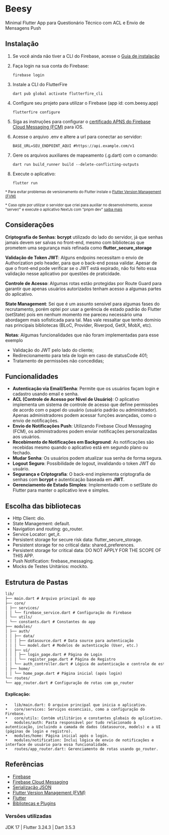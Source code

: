 # Beesy

Minimal Flutter App para Questionário Técnico com ACL e Envio de Mensagens Push

## Instalação

1. Se você ainda não tiver a CLI do Firebase, acesse o [Guia de instalação](https://firebase.google.com/docs/cli#setup_update_cli)

2. Faça login na sua conta do Firebase:

   ```
   firebase login
   ```

3. Instale a CLI do FlutterFire

   ```
   dart pub global activate flutterfire_cli
   ```

4. Configure seu projeto para utilizar o Firebase (app id: com.beesy.app)

   ```
   flutterfire configure
   ```

5. Siga as instruções para configurar o [certificado APNS do Firebase Cloud Messaging (FCM)](https://firebase.google.com/docs/cloud-messaging/flutter/client#upload_your_apns_authentication_keyrements) para iOS.

6. Acesse o arquivo .env e altere a url para conectar ao servidor:

   ```
   BASE_URL=SEU_ENDPOINT_AQUI #https://api.example.com/v1
   ```

7. Gere os arquivos auxiliares de mapeamento (.g.dart) com o comando:

   ```
   dart run build_runner build --delete-conflicting-outputs
   ```

8. Execute o aplicativo:
   ```
   flutter run
   ```

<sub>\* Para evitar problemas de versionamento do Flutter instale o [Flutter Version Management (FVM)](https://fvm.app)</sub>

<sub>\* Caso opte por utilizar o servidor que criei para auxiliar no desenvolvimento, acesse "server/" e execute o aplicativo NextJs com "pnpm dev" [saiba mais](https://nextjs.org/docs)</sub>

## Considerações

**Criptografia de Senhas**: **bcrypt** utilizado do lado do servidor, já que senhas jamais devem ser salvas no front-end, mesmo com bibliotecas que prometem uma segurança mais refinada como **flutter_secure_storage**

**Validação de Token JWT**: Alguns endpoins necessitam o envio de Authorization pelo header, para que o back-end possa validar. Apesar de que o front-end pode verificar se o JWT está expirado, não foi feito essa validação nesse aplicativo por questões de praticidade.

**Controle de Acesso**: Algumas rotas estão protegidas por Route Guard para garantir que apenas usuários autorizados tenham acesso a algumas partes do aplicativo.

**State Management**: Sei que é um assunto sensível para algumas fases do recrutamento, porém optei por usar a gerência de estado padrão do Flutter (setState) pois em nenhum momento me pareceu necessário uma abordagem mais sofisticada para tal. Mas vale ressaltar que tenho domínio nas principais bibliotecas (BLoC, Provider, Riverpod, GetX, MobX, etc).

**Notas**: Algumas funcionalidades que não foram implementadas para esse exemplo
- Validação do JWT pelo lado do cliente;
- Redirecionamento para tela de login em caso de statusCode 401;
- Tratamento de permissões não concedidas;

## Funcionalidades
- **Autenticação via Email/Senha**: Permite que os usuários façam login e cadastro usando email e senha.
- **ACL (Controle de Acesso por Nível de Usuário)**: O aplicativo implementa um sistema de controle de acesso que define permissões de acordo com o papel do usuário (usuário padrão ou administrador). Apenas administradores podem acessar funções avançadas, como o envio de notificações.
- **Envio de Notificações Push**: Utilizando Firebase Cloud Messaging (FCM), os administradores podem enviar notificações personalizadas aos usuários.
- **Recebimento de Notificações em Background**: As notificações são recebidas mesmo quando o aplicativo está em segundo plano ou fechado.
- **Mudar Senha**: Os usuários podem atualizar sua senha de forma segura.
- **Logout Seguro**: Possibilidade de logout, invalidando o token JWT do usuário.
- **Segurança e Criptografia**: O back-end implementa criptografia de senhas com **bcrypt** e autenticação baseada em **JWT**.
- **Gerenciamento de Estado Simples**: Implementado com o setState do Flutter para manter o aplicativo leve e simples.

## Escolha das bibliotecas

- Http Client: dio.
- State Management: default.
- Navigation and routing: go_router.
- Service Locator: get_it.
- Persistent storage for secure risk data: flutter_secure_storage.
- Persistent storage for no critical data: shared_preferences.
- Persistent storage for critical data: DO NOT APPLY FOR THE SCOPE OF THIS APP.
- Push Notification: firebase_messaging.
- Mocks de Testes Unitários: mockito.

## Estrutura de Pastas

```md
lib/
├── main.dart # Arquivo principal do app
├── core/
│ ├── services/
│ │ └── firebase_service.dart # Configuração do Firebase
│ └── utils/
│ └── constants.dart # Constantes do app
├── modules/
│ ├── auth/
│ │ ├── data/
│ │ │ ├── datasource.dart # Data source para autenticação
│ │ │ └── model.dart # Modelos de autenticação (User, etc.)
│ │ ├── ui/
│ │ │ ├── login_page.dart # Página de Login
│ │ │ └── register_page.dart # Página de Registro
│ │ └── auth_controller.dart # Lógica de autenticação e controle de estado
│ ├── home/
│ │ └── home_page.dart # Página inicial (após login)
└── routes/
└── app_router.dart # Configuração de rotas com go_router
```

#### Explicação:

    •	lib/main.dart: O arquivo principal que inicia o aplicativo.
    •	core/services: Serviços essenciais, como a configuração do Firebase.
    •	core/utils: Contém utilitários e constantes globais do aplicativo.
    •	modules/auth: Pasta responsável por tudo relacionado à autenticação, incluindo a camada de dados (datasource, models) e a UI (páginas de login e registro).
    •	modules/home: Página inicial após o login.
    •	modules/notification: Inclui lógica de envio de notificações e interface de usuário para essa funcionalidade.
    •	routes/app_router.dart: Gerenciamento de rotas usando go_router.

## Referências

- [Firebase](https://firebase.google.com/docs/cli#setup_update_cli)
- [Firebase Cloud Messaging](https://firebase.google.com/docs/cloud-messaging)
- [Serialização JSON](https://pub.dev/packages/json_serializable)
- [Flutter Version Management (FVM)](https://fvm.app)
- [Flutter](https://flutter.dev)
- [Bibliotecas e Plugins](https://pub.dev)

### Versões utilizadas
JDK 17 | Flutter 3.24.3 | Dart 3.5.3
